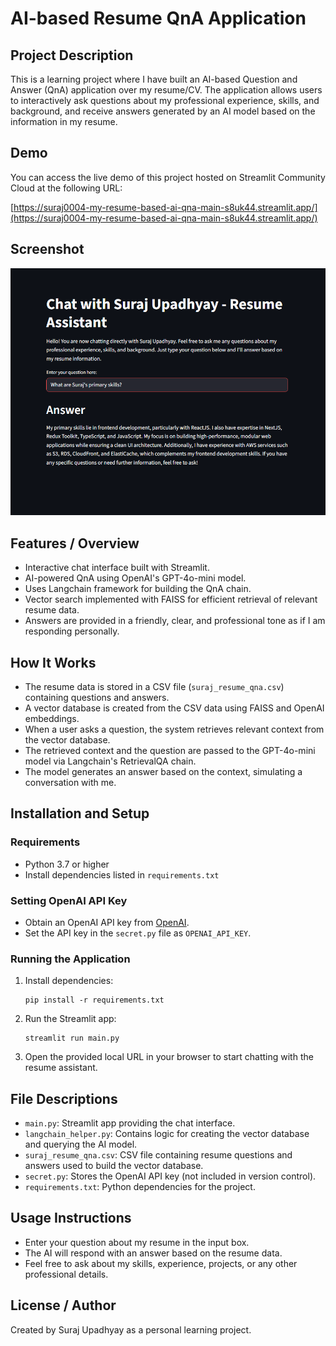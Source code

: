 # AI-based Resume QnA Application

## Project Description
This is a learning project where I have built an AI-based Question and Answer (QnA) application over my resume/CV. The application allows users to interactively ask questions about my professional experience, skills, and background, and receive answers generated by an AI model based on the information in my resume.



## Demo
You can access the live demo of this project hosted on Streamlit Community Cloud at the following URL:

[https://suraj0004-my-resume-based-ai-qna-main-s8uk44.streamlit.app/](https://suraj0004-my-resume-based-ai-qna-main-s8uk44.streamlit.app/)


## Screenshot

![Screenshot](screenshot.png)


## Features / Overview
- Interactive chat interface built with Streamlit.
- AI-powered QnA using OpenAI's GPT-4o-mini model.
- Uses Langchain framework for building the QnA chain.
- Vector search implemented with FAISS for efficient retrieval of relevant resume data.
- Answers are provided in a friendly, clear, and professional tone as if I am responding personally.

## How It Works
- The resume data is stored in a CSV file (`suraj_resume_qna.csv`) containing questions and answers.
- A vector database is created from the CSV data using FAISS and OpenAI embeddings.
- When a user asks a question, the system retrieves relevant context from the vector database.
- The retrieved context and the question are passed to the GPT-4o-mini model via Langchain's RetrievalQA chain.
- The model generates an answer based on the context, simulating a conversation with me.

## Installation and Setup

### Requirements
- Python 3.7 or higher
- Install dependencies listed in `requirements.txt`

### Setting OpenAI API Key
- Obtain an OpenAI API key from [OpenAI](https://platform.openai.com/account/api-keys).
- Set the API key in the `secret.py` file as `OPENAI_API_KEY`.

### Running the Application
1. Install dependencies:
   ```
   pip install -r requirements.txt
   ```
2. Run the Streamlit app:
   ```
   streamlit run main.py
   ```
3. Open the provided local URL in your browser to start chatting with the resume assistant.

## File Descriptions
- `main.py`: Streamlit app providing the chat interface.
- `langchain_helper.py`: Contains logic for creating the vector database and querying the AI model.
- `suraj_resume_qna.csv`: CSV file containing resume questions and answers used to build the vector database.
- `secret.py`: Stores the OpenAI API key (not included in version control).
- `requirements.txt`: Python dependencies for the project.

## Usage Instructions
- Enter your question about my resume in the input box.
- The AI will respond with an answer based on the resume data.
- Feel free to ask about my skills, experience, projects, or any other professional details.

## License / Author
Created by Suraj Upadhyay as a personal learning project.
